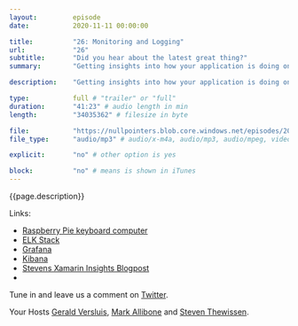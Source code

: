 ```yaml
---
layout:         episode
date: 			2020-11-11 00:00:00

title: 			"26: Monitoring and Logging"
url:            "26"
subtitle: 		"Did you hear about the latest great thing?"
summary: 		"Getting insights into how your application is doing once it's out in the wild is essential if you want to act on problems quickly. That's where logging and monitoring comes into play! Tune in to this weeks episode to learn more."

description: 	"Getting insights into how your application is doing once it's out in the wild is essential if you want to act on problems quickly. That's where logging and monitoring comes into play! Tune in to this weeks episode to learn more."

type:			full # "trailer" or "full"
duration: 		"41:23" # audio length in min
length: 		"34035362" # filesize in byte

file: 			"https://nullpointers.blob.core.windows.net/episodes/20201111_MonitoringAndLogging_mono.mp3"
file_type: 		"audio/mp3" # audio/x-m4a, audio/mp3, audio/mpeg, video/quicktime, video/mp4, video/x-m4v, application/pdf, and document/x-epub

explicit: 		"no" # other option is yes

block: 			"no" # means is shown in iTunes
---
```


{{page.description}}

Links:
- [Raspberry Pie keyboard computer](https://www.theverge.com/2020/11/2/21542278/raspberry-pi-400-keyboard-computer-arm-release-date-news-features)
- [ELK Stack](https://www.elastic.co/what-is/elk-stack)
- [Grafana](https://grafana.com/)
- [Kibana](https://www.elastic.co/kibana)
- [Stevens Xamarin Insights Blogpost](https://www.thewissen.io/farewell-xamarin-insights/)
- 
Tune in and leave us a comment on [Twitter](https://twitter.com/nullpointersio).

Your Hosts [Gerald Versluis](https://twitter.com/jfversluis), [Mark Allibone](https://twitter.com/mallibone) and [Steven Thewissen](https://twitter.com/devnl).

